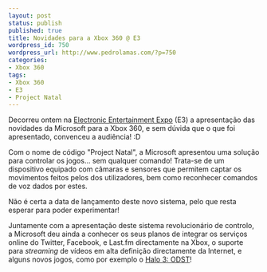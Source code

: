 ```yaml
---
layout: post
status: publish
published: true
title: Novidades para a Xbox 360 @ E3
wordpress_id: 750
wordpress_url: http://www.pedrolamas.com/?p=750
categories:
- Xbox 360
tags:
- Xbox 360
- E3
- Project Natal
---
```

Decorreu ontem na [Electronic Entertainment Expo](http://www.e3expo.com/) (E3) a apresentação das novidades da Microsoft para a Xbox 360, e sem dúvida que o que foi apresentado, convenceu a audiência! :D

Com o nome de código "Project Natal", a Microsoft apresentou uma solução para controlar os jogos... sem qualquer comando! Trata-se de um dispositivo equipado com câmaras e sensores que permitem captar os movimentos feitos pelos dos utilizadores, bem como reconhecer comandos de voz dados por estes.

Não é certa a data de lançamento deste novo sistema, pelo que resta esperar para poder experimentar!

Juntamente com a apresentação deste sistema revolucionário de controlo, a Microsoft deu ainda a conhecer os seus planos de integrar os serviços online do Twitter, Facebook, e Last.fm directamente na Xbox, o suporte para *streaming* de vídeos em alta definição directamente da Internet, e alguns novos jogos, como por exemplo o [Halo 3: ODST](http://www.xbox.com/en-US/games/h/halo3odst/)!
